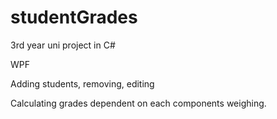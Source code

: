 # studentGrades

3rd year uni project in C#

WPF

Adding students, removing, editing

Calculating grades dependent on each components weighing.

